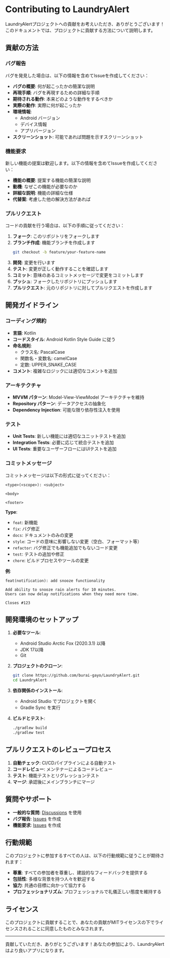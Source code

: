 # Contributing to LaundryAlert

LaundryAlertプロジェクトへの貢献をお考えいただき、ありがとうございます！このドキュメントでは、プロジェクトに貢献する方法について説明します。

## 貢献の方法

### バグ報告

バグを発見した場合は、以下の情報を含めてIssueを作成してください：

- **バグの概要**: 何が起こったかの簡潔な説明
- **再現手順**: バグを再現するための詳細な手順
- **期待される動作**: 本来どのような動作をするべきか
- **実際の動作**: 実際に何が起こったか
- **環境情報**: 
  - Android バージョン
  - デバイス情報
  - アプリバージョン
- **スクリーンショット**: 可能であれば問題を示すスクリーンショット

### 機能要求

新しい機能の提案は歓迎します。以下の情報を含めてIssueを作成してください：

- **機能の概要**: 提案する機能の簡潔な説明
- **動機**: なぜこの機能が必要なのか
- **詳細な説明**: 機能の詳細な仕様
- **代替案**: 考慮した他の解決方法があれば

### プルリクエスト

コードの貢献を行う場合は、以下の手順に従ってください：

1. **フォーク**: このリポジトリをフォークします
2. **ブランチ作成**: 機能ブランチを作成します
   ```bash
   git checkout -b feature/your-feature-name
   ```
3. **開発**: 変更を行います
4. **テスト**: 変更が正しく動作することを確認します
5. **コミット**: 意味のあるコミットメッセージで変更をコミットします
6. **プッシュ**: フォークしたリポジトリにプッシュします
7. **プルリクエスト**: 元のリポジトリに対してプルリクエストを作成します

## 開発ガイドライン

### コーディング規約

- **言語**: Kotlin
- **コードスタイル**: Android Kotlin Style Guide に従う
- **命名規則**: 
  - クラス名: PascalCase
  - 関数名・変数名: camelCase
  - 定数: UPPER_SNAKE_CASE
- **コメント**: 複雑なロジックには適切なコメントを追加

### アーキテクチャ

- **MVVM パターン**: Model-View-ViewModel アーキテクチャを維持
- **Repository パターン**: データアクセスの抽象化
- **Dependency Injection**: 可能な限り依存性注入を使用

### テスト

- **Unit Tests**: 新しい機能には適切なユニットテストを追加
- **Integration Tests**: 必要に応じて統合テストを追加
- **UI Tests**: 重要なユーザーフローにはUIテストを追加

### コミットメッセージ

コミットメッセージは以下の形式に従ってください：

```
<type>(<scope>): <subject>

<body>

<footer>
```

**Type**:
- `feat`: 新機能
- `fix`: バグ修正
- `docs`: ドキュメントのみの変更
- `style`: コードの意味に影響しない変更（空白、フォーマット等）
- `refactor`: バグ修正でも機能追加でもないコード変更
- `test`: テストの追加や修正
- `chore`: ビルドプロセスやツールの変更

**例**:
```
feat(notification): add snooze functionality

Add ability to snooze rain alerts for 10 minutes.
Users can now delay notifications when they need more time.

Closes #123
```

## 開発環境のセットアップ

1. **必要なツール**:
   - Android Studio Arctic Fox (2020.3.1) 以降
   - JDK 17以降
   - Git

2. **プロジェクトのクローン**:
   ```bash
   git clone https://github.com/burai-gayo/LaundryAlert.git
   cd LaundryAlert
   ```

3. **依存関係のインストール**:
   - Android Studio でプロジェクトを開く
   - Gradle Sync を実行

4. **ビルドとテスト**:
   ```bash
   ./gradlew build
   ./gradlew test
   ```

## プルリクエストのレビュープロセス

1. **自動チェック**: CI/CDパイプラインによる自動テスト
2. **コードレビュー**: メンテナーによるコードレビュー
3. **テスト**: 機能テストとリグレッションテスト
4. **マージ**: 承認後にメインブランチにマージ

## 質問やサポート

- **一般的な質問**: [Discussions](https://github.com/burai-gayo/LaundryAlert/discussions) を使用
- **バグ報告**: [Issues](https://github.com/burai-gayo/LaundryAlert/issues) を作成
- **機能要求**: [Issues](https://github.com/burai-gayo/LaundryAlert/issues) を作成

## 行動規範

このプロジェクトに参加するすべての人は、以下の行動規範に従うことが期待されます：

- **尊重**: すべての参加者を尊重し、建設的なフィードバックを提供する
- **包括性**: 多様な背景を持つ人々を歓迎する
- **協力**: 共通の目標に向かって協力する
- **プロフェッショナリズム**: プロフェッショナルで礼儀正しい態度を維持する

## ライセンス

このプロジェクトに貢献することで、あなたの貢献がMITライセンスの下でライセンスされることに同意したものとみなされます。

---

貢献していただき、ありがとうございます！あなたの参加により、LaundryAlertはより良いアプリになります。


